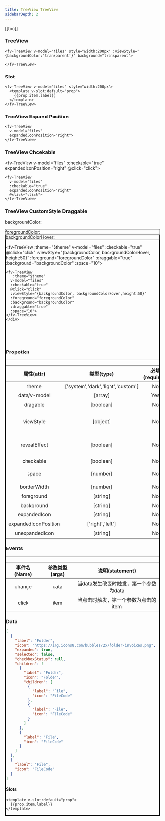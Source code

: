 ```yaml
---
title: TreeView TreeView
sidebarDepth: 2
---
```


<script>
  export default {

    data(){
      return {
        theme:0,
        backgroundColor:'rgba(41, 181, 255,0.9)',
        backgroundColorHover:'rgba(41, 181, 255,1)',
        foregroundColor:'#fff',
          files:[
          {
          label:"Folder",
          icon: "https://img.icons8.com/bubbles/2x/folder-invoices.png",
          children:[
            {
              label:"Folder",
              icon: "Folder",
              children:[
                {
                  label:"File",
                  icon: "FileCode"

                },
                
            {
              label:"File",
                  icon: "FileCode"
            }
              ]
            },
            {
              label:"File",
                  icon: "FileCode"
            },
          ]
        },
        {
          label:"File",
        icon: "FileCode"

        }]
      }
    },
    computed:{
      $theme(){
        return !this.theme?'light':'dark';
      },
    },
    methods:{
      alert(text){
        alert(text);
      },
      go(url){
        window.location.href=url
      },
      click(item){
        // console.log(item)
      },
      json(val){
        return JSON.stringify(val,null,4).replace(/\n/g,'<br/>').replace(/\s/g,'&nbsp;')
      }
    }

  }
</script>

[[toc]]

### TreeView

   
<fv-TreeView v-model="files" style="width:200px" :viewStyle="{backgroundColor:'transparent'}" background="transparent">

</fv-TreeView>

```vue
<fv-TreeView v-model="files" style="width:200px" :viewStyle="{backgroundColor:'transparent'}" background="transparent">

</fv-TreeView>
```

### Slot

<fv-TreeView v-model="files" style="width:200px">
  <template v-slot:default="prop">
    {{prop.item.label}}
  </template>
</fv-TreeView>

```vue
<fv-TreeView v-model="files" style="width:200px">
  <template v-slot:default="prop">
    {{prop.item.label}}
  </template>
</fv-TreeView>
```

### TreeView Expand Position

  
<fv-TreeView  v-model="files" expandedIconPosition="right" style="width:200px">
</fv-TreeView>

```vue
<fv-TreeView 
  v-model="files"
  expandedIconPosition="right">
</fv-TreeView>
```

### TreeView Chcekable

  
<fv-TreeView v-model="files" :checkable="true" expandedIconPosition="right" @click="click">
</fv-TreeView>

```vue
<fv-TreeView 
  v-model="files" 
  :checkable="true"
  expandedIconPosition="right"
  @click="click">
</fv-TreeView>
```

### TreeView CustomStyle Draggable

backgroundColor:
<ClientOnly>
<fv-callout>
<div :style="{width:'20px', height:'20px', backgroundColor:backgroundColor}" style="border:1px solid #000" />
<main>
  <fv-colorPicker v-model="backgroundColor" style="width:500px"/>
</main>
</fv-callout>
</ClientOnly>
foregroundColor:
<ClientOnly>
<fv-callout>
<div :style="{width:'20px', height:'20px', backgroundColor:foregroundColor}" style="border:1px solid #000" />
<main>
  <fv-colorPicker v-model="foregroundColor" style="width:500px"/>
</main>
</fv-callout>
</ClientOnly>
backgroundColorHover:
<ClientOnly>
<fv-callout>
<div :style="{width:'20px', height:'20px', backgroundColor:backgroundColorHover}" style="border:1px solid #000" />
<main>
  <fv-colorPicker v-model="backgroundColorHover" style="width:500px"/>
</main>
</fv-callout>
</ClientOnly>

<fv-TreeView 
  :theme="$theme" 
  v-model="files" 
  :checkable="true" 
  @click="click" 
  :viewStyle="{backgroundColor, backgroundColorHover, height:50}" 
  :foreground="foregroundColor"
  :draggable="true" 
  :background="backgroundColor"
  :space="10">
</fv-TreeView>

``` vue 
<fv-TreeView 
   :theme="$theme" 
  v-model="files" 
  :checkable="true" 
  @click="click" 
  :viewStyle="{backgroundColor, backgroundColorHover,height:50}" 
  :foreground="foregroundColor"
  :background="backgroundColor"
  :draggable="true" 
  :space="10">
</fv-TreeView>
</div>

```

<br/>
<br/>
<br/>

### Propoties

---

|      属性(attr)      |             类型(type)             | 必填(required) | 默认值(default) |             说明(statement)              |
|:--------------------:|:----------------------------------:|:--------------:|:---------------:|:----------------------------------------:|
|        theme         | ['system','dark','light','custom'] |       No       |    'system'     |                  主题色                  |
|     data/v-model     |              [array]               |      Yes       |       N/A       |              数据，详见data              |
|       dragable       |             [boolean]              |       No       |      false      |                是否可拖动                |
|      viewStyle       |              [object]              |       No       |       N/A       |   视图样式，同:style，但该样式为响应式   |
|     revealEffect     |             [boolean]              |       No       |      true       | fluentRevealEffect是否开启(仅为初始状态) |
|      checkable       |             [boolean]              |       No       |      false      |                 是否可选                 |
|        space         |              [number]              |       No       |       20        |          树形父与子间的间距(px)          |
|     borderWidth      |              [number]              |       No       |        2        |                 边框大小                 |
|      foreground      |              [string]              |       No       |       N/A       |                  前景色                  |
|      background      |              [string]              |       No       |       N/A       |                  背景色                  |
|     expandedIcon     |              [string]              |       No       |       N/A       |               扩展后的箭头               |
| expandedIconPosition |          ['right','left']          |       No       |     'left'      |                箭头的位置                |
|    unexpandedIcon    |              [string]              |       No       |       N/A       |               未扩展的箭头               |

### Events

---

| 事件名(Name) | 参数类型(args) |            说明(statement)             |
|:------------:|:--------------:|:--------------------------------------:|
|    change    |      data      | 当data发生改变时触发，第一个参数为data |
|    click     |      item      |  当点击时触发，第一个参数为点击的item  |

### Data

``` json
[
  {
    "label": "Folder",
    "icon": "https://img.icons8.com/bubbles/2x/folder-invoices.png",
    "expanded": true,
    "selected": false,
    "checkboxStatus": null,
    "children": [
      {
        "label": "Folder",
        "icon": "Folder",
        "children": [
          {
            "label": "File",
            "icon": "FileCode"
          },
          {
            "label": "File",
            "icon": "FileCode"
          }
        ]
      },
      {
        "label": "File",
        "icon": "FileCode"
      }
    ]
  },
  {
    "label": "File",
    "icon": "FileCode"
  }
]

```

#### Slots

```vue
<template v-slot:default="prop">
  {{prop.item.label}}
</template>
```

